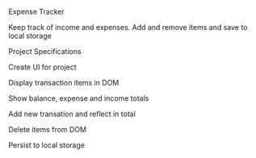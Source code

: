 Expense Tracker


Keep track of income and expenses. Add and remove items and save to local storage

Project Specifications


Create UI for project


Display transaction items in DOM


Show balance, expense and income totals


Add new transation and reflect in total


Delete items from DOM


Persist to local storage
